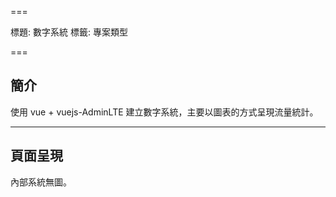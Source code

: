 ===

標題: 數字系統
標籤: 專案類型

===

## 簡介

使用 vue + vuejs-AdminLTE 建立數字系統，主要以圖表的方式呈現流量統計。

---

## 頁面呈現

內部系統無圖。
